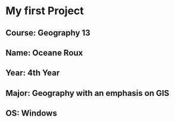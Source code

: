 # My first Project
## **Course**: Geography 13
## **Name**: Oceane Roux
## **Year**: 4th Year
## **Major**: Geography with an emphasis on GIS
## **OS**: Windows

